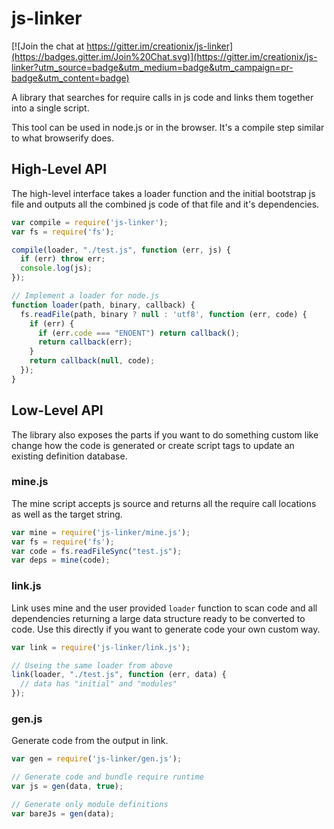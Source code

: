 js-linker
=========

[![Join the chat at https://gitter.im/creationix/js-linker](https://badges.gitter.im/Join%20Chat.svg)](https://gitter.im/creationix/js-linker?utm_source=badge&utm_medium=badge&utm_campaign=pr-badge&utm_content=badge)

A library that searches for require calls in js code and links them together into a single script.

This tool can be used in node.js or in the browser.  It's a compile step similar to what browserify does.

## High-Level API

The high-level interface takes a loader function and the initial bootstrap js file and outputs all the combined js code of that file and it's dependencies.

```js
var compile = require('js-linker');
var fs = require('fs');

compile(loader, "./test.js", function (err, js) {
  if (err) throw err;
  console.log(js);
});

// Implement a loader for node.js
function loader(path, binary, callback) {
  fs.readFile(path, binary ? null : 'utf8', function (err, code) {
    if (err) {
      if (err.code === "ENOENT") return callback();
      return callback(err);
    }
    return callback(null, code);
  });
}
```

## Low-Level API

The library also exposes the parts if you want to do something custom like change how the code is generated or create script tags to update an existing definition database.

### mine.js

The mine script accepts js source and returns all the require call locations as well as the target string.

```js
var mine = require('js-linker/mine.js');
var fs = require('fs');
var code = fs.readFileSync("test.js");
var deps = mine(code);
```

### link.js

Link uses mine and the user provided `loader` function to scan code and all dependencies returning a large data structure ready to be converted to code.  Use this directly if you want to generate code your own custom way.

```js
var link = require('js-linker/link.js');

// Useing the same loader from above
link(loader, "./test.js", function (err, data) {
  // data has "initial" and "modules"
});
```

### gen.js

Generate code from the output in link.

```js
var gen = require('js-linker/gen.js');

// Generate code and bundle require runtime
var js = gen(data, true);

// Generate only module definitions
var bareJs = gen(data);
```
